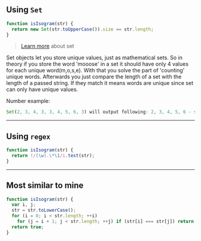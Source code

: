 ## Using `Set`

```js
function isIsogram(str) {
  return new Set(str.toUpperCase()).size == str.length;
}
```

> [Learn more](https://developer.mozilla.org/en-US/docs/Web/JavaScript/Reference/Global_Objects/Set) about set

Set objects let you store unique values, just as mathematical sets. So in theory if you store the word 'mooose' in a set it should have only 4 values for each unique word(m,o,s,e). With that you solve the part of 'counting' unique words. Afterwards you just compare the length of a set with the length of a passed string. If they match it means words are unique since set can only have unique values.

Number example:

```js
Set(2, 3, 4, 3, 3, 4, 5, 6, 3) will output following: 2, 3, 4, 5, 6 - so no same values allowed. */
```

---

## Using `regex`

```js
function isIsogram(str) {
  return !/(\w).\*\1/i.test(str);
}
```

---

## Most similar to mine

```js
function isIsogram(str) {
  var i, j;
  str = str.toLowerCase();
  for (i = 0; i < str.length; ++i)
    for (j = i + 1; j < str.length; ++j) if (str[i] === str[j]) return false;
  return true;
}
```
